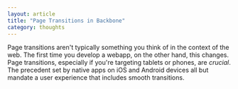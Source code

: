 ```yaml
---
layout: article
title: "Page Transitions in Backbone"
category: thoughts
---
```

Page transitions aren't typically something you think of in the context of the web. The first time you develop a webapp, on the other hand, this changes. Page transitions, especially if you're targeting tablets or phones, are *crucial*. The precedent set by native apps on iOS and Android devices all but mandate a user experience that includes smooth transitions.